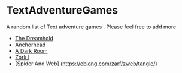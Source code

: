 # TextAdventureGames
A random list of Text adventure games . Please feel free to add more

- [The Dreamhold](https://eblong.com/zarf/zweb/dreamhold/)
- [Anchorhead](https://dwheeler.com/anchorhead/)
- [A Dark Room](https://github.com/doublespeakgames/adarkroom)
- [Zork I](https://dlzer.dev/projects/zork/)
- [Spider And Web] (https://eblong.com/zarf/zweb/tangle/)
